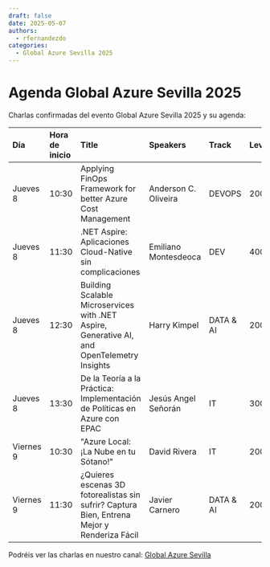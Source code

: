 ```yaml
---
draft: false
date: 2025-05-07
authors:
  - rfernandezdo  
categories:
  - Global Azure Sevilla 2025
---
```


# Agenda Global Azure Sevilla 2025

Charlas confirmadas del evento Global Azure Sevilla 2025 y su agenda:

| Día        | Hora de inicio | Title                                                                                             | Speakers               | Track                                         | Level |
| :--------- | :------------- | :------------------------------------------------------------------------------------------------ | :--------------------- | :-------------------------------------------- | :---- |
| Jueves 8   | 10:30          | Applying FinOps Framework for better Azure Cost Management                                        | Anderson C. Oliveira   | DEVOPS                                        | 200   |
| Jueves 8   | 11:30          | .NET Aspire: Aplicaciones Cloud-Native sin complicaciones                                         | Emiliano Montesdeoca   | DEV                                           | 400   |
| Jueves 8   | 12:30          | Building Scalable Microservices with .NET Aspire, Generative AI, and OpenTelemetry Insights       | Harry Kimpel           | DATA & AI                                     | 200   |
| Jueves 8   | 13:30          | De la Teoría a la Práctica: Implementación de Políticas en Azure con EPAC                         | Jesús Angel Señorán    | IT                                            | 300   |
| Viernes 9  | 10:30          | "Azure Local: ¡La Nube en tu Sótano!"                                                             | David Rivera           | IT                                            | 200   |
| Viernes 9  | 11:30          | ¿Quieres escenas 3D fotorealistas sin sufrir? Captura Bien, Entrena Mejor y Renderiza Fácil         | Javier Carnero         | DATA & AI                                     | 200   |




Podréis ver las charlas en nuestro canal: [Global Azure Sevilla](https://www.youtube.com/channel/UCrZscMN1NlRXTLgGEvlNOuQ)


